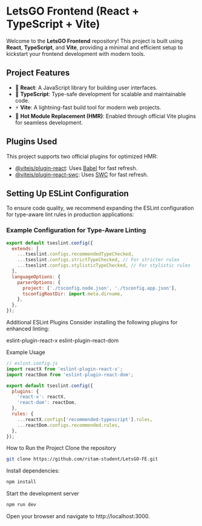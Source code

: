 # LetsGO Frontend (React + TypeScript + Vite)

Welcome to the **LetsGO Frontend** repository! This project is built using **React**, **TypeScript**, and **Vite**, providing a minimal and efficient setup to kickstart your frontend development with modern tools.

## Project Features

- 🚀 **React**: A JavaScript library for building user interfaces.
- 📝 **TypeScript**: Type-safe development for scalable and maintainable code.
- ⚡ **Vite**: A lightning-fast build tool for modern web projects.
- 🔄 **Hot Module Replacement (HMR)**: Enabled through official Vite plugins for seamless development.

## Plugins Used

This project supports two official plugins for optimized HMR:

- [@vitejs/plugin-react](https://github.com/vitejs/vite-plugin-react/blob/main/packages/plugin-react/README.md): Uses [Babel](https://babeljs.io/) for fast refresh.
- [@vitejs/plugin-react-swc](https://github.com/vitejs/vite-plugin-react-swc): Uses [SWC](https://swc.rs/) for fast refresh.

## Setting Up ESLint Configuration

To ensure code quality, we recommend expanding the ESLint configuration for type-aware lint rules in production applications:

### Example Configuration for Type-Aware Linting

```javascript
export default tseslint.config({
  extends: [
    ...tseslint.configs.recommendedTypeChecked,
    ...tseslint.configs.strictTypeChecked, // For stricter rules
    ...tseslint.configs.stylisticTypeChecked, // For stylistic rules
  ],
  languageOptions: {
    parserOptions: {
      project: ['./tsconfig.node.json', './tsconfig.app.json'],
      tsconfigRootDir: import.meta.dirname,
    },
  },
});
```

Additional ESLint Plugins
Consider installing the following plugins for enhanced linting:

eslint-plugin-react-x
eslint-plugin-react-dom

Example Usage
```javascript
// eslint.config.js
import reactX from 'eslint-plugin-react-x';
import reactDom from 'eslint-plugin-react-dom';

export default tseslint.config({
  plugins: {
    'react-x': reactX,
    'react-dom': reactDom,
  },
  rules: {
    ...reactX.configs['recommended-typescript'].rules,
    ...reactDom.configs.recommended.rules,
  },
});
````
How to Run the Project
Clone the repository
````bash
git clone https://github.com/ritam-student/LetsGO-FE.git
````
Install dependencies:
````bash
npm install
````

Start the development server
````bash
npm run dev
````


Open your browser and navigate to http://localhost:3000.

